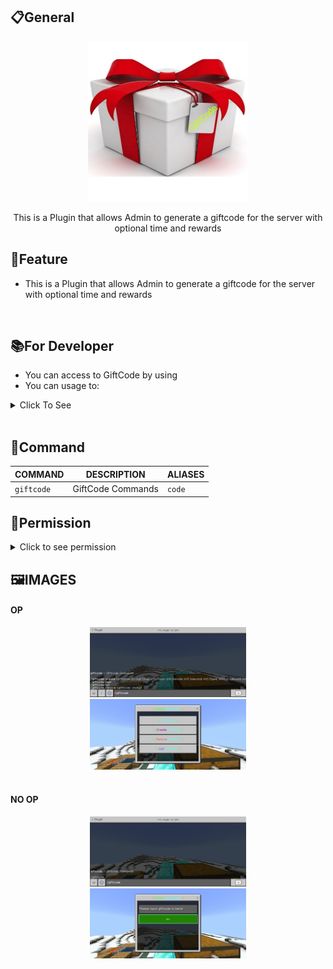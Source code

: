 ## 📋General
<div align="center">
<img src="https://github.com/ClickedTran/GiftCode/blob/Master/icon.jpg">

  <p>This is a Plugin that allows Admin to generate a giftcode for the server with optional time and rewards</p>
</div>

## 📖Feature
- This is a Plugin that allows Admin to generate a giftcode for the server with optional time and rewards
<br>

## 📚For Developer

- You can access to GiftCode by using
- You can usage to:
<details>
  <summary>Click To See</summary>
 
 >- Create New GiftCode:

 ```php
  /**
   * @param string $name
   * @param float $expire
   * @param string $command - It will encode to base64
   * @throws JsonException
   *
   * Default method by ClickedTran, me don't want change it :)!
   */
  public function createCode(string $name, float $expire, string $command): void
```

 >- Remove GiftCode:

 ```php
  /**
   * @param string $name
   * @throws JsonException
   */
  public function removeCode(string $name): void
```

</details>
<br>

## 💬Command
| **COMMAND** | **DESCRIPTION** | **ALIASES** |
| --- | --- | --- |
| `giftcode` | GiftCode Commands | `code` |

## 📝Permission

<details>
<summary>Click to see permission</summary>

- Use `giftcode.command` to open menu GiftCode
- Use `giftcode.command.create` to create new giftcode in data
- Use `giftcode.command.remove` to remove giftcode existsing to data
- Use `giftcode.command.list` to see all giftcode in data
- Use `giftcode.command.help` to see all GiftCode Command
- Use `giftcode.command.redemption` redeem code

</details>

## 🖼️IMAGES
<h4>OP</h4>
<div align="center">
<img src="https://github.com/Clickedtran/GiftCode/blob/Master/image/op.png" width="250px" height="auto">
  <br>
<img src="https://github.com/Clickedtran/GiftCode/blob/Master/image/menu_create.png" width="250px" height="auto">
</div>
<br>
  
<h4>NO OP</h4>
<div align="center">
<img src="https://github.com/Clickedtran/GiftCode/blob/Master/image/no_op.png" width="250px" height="auto">
  <br>
<img src="https://github.com/Clickedtran/GiftCode/blob/Master/image/use.png" width="250px" height="auto">
</div>
